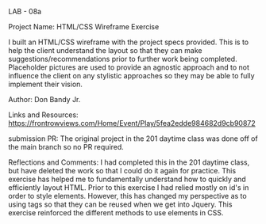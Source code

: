 LAB - 08a

Project Name: HTML/CSS Wireframe Exercise

I built an HTML/CSS wireframe with the project specs provided.  This is to help the client understand the layout so that they can make suggestions/recommendations prior to further work being completed.  Placeholder pictures are used to provide an agnostic approach and to not influence the client on any stylistic approaches so they may be able to fully implement their vision. 

Author: Don Bandy Jr.

Links and Resources: https://frontrowviews.com/Home/Event/Play/5fea2edde984682d9cb90872

submission PR: The original project in the 201 daytime class was done off of the main branch so no PR required. 

Reflections and Comments:  I had completed this in the 201 daytime class, but have deleted the work so that I could do it again for practice.  This exercise has helped me to fundamentally understand how to quickly and efficiently layout HTML.  Prior to this exercise I had relied mostly on id's in order to style elements.  However, this has changed my perspective as to using tags so that they can be reused when we get into Jquery.  This exercise reinforced the different methods to use elements in CSS. 